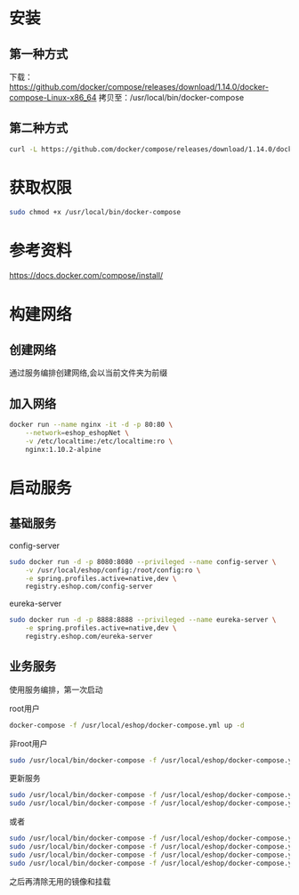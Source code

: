 安装
======
第一种方式
------
下载：https://github.com/docker/compose/releases/download/1.14.0/docker-compose-Linux-x86_64
拷贝至：/usr/local/bin/docker-compose

第二种方式
------
```bash
curl -L https://github.com/docker/compose/releases/download/1.14.0/docker-compose-`uname -s`-`uname -m` > /usr/local/bin/docker-compose
```

获取权限
=====
```bash
sudo chmod +x /usr/local/bin/docker-compose
```

参考资料
=====
https://docs.docker.com/compose/install/

构建网络
=====
创建网络
-----
通过服务编排创建网络,会以当前文件夹为前缀

加入网络
-----
```bash
docker run --name nginx -it -d -p 80:80 \
    --network=eshop_eshopNet \
    -v /etc/localtime:/etc/localtime:ro \
    nginx:1.10.2-alpine
```

启动服务
=====
基础服务
-----

config-server
```bash
sudo docker run -d -p 8080:8080 --privileged --name config-server \
    -v /usr/local/eshop/config:/root/config:ro \
    -e spring.profiles.active=native,dev \
    registry.eshop.com/config-server
```

eureka-server
```bash
sudo docker run -d -p 8888:8888 --privileged --name eureka-server \
    -e spring.profiles.active=native,dev \
    registry.eshop.com/eureka-server
```

业务服务
-----
使用服务编排，第一次启动

root用户
```bash
docker-compose -f /usr/local/eshop/docker-compose.yml up -d
```

非root用户
```bash
sudo /usr/local/bin/docker-compose -f /usr/local/eshop/docker-compose.yml up -d
```

更新服务

```bash
sudo /usr/local/bin/docker-compose -f /usr/local/eshop/docker-compose.yml down
sudo /usr/local/bin/docker-compose -f /usr/local/eshop/docker-compose.yml pull
```

或者

```bash
sudo /usr/local/bin/docker-compose -f /usr/local/eshop/docker-compose.yml stop
sudo /usr/local/bin/docker-compose -f /usr/local/eshop/docker-compose.yml rm
sudo /usr/local/bin/docker-compose -f /usr/local/eshop/docker-compose.yml pull
sudo /usr/local/bin/docker-compose -f /usr/local/eshop/docker-compose.yml up
```
之后再清除无用的镜像和挂载

